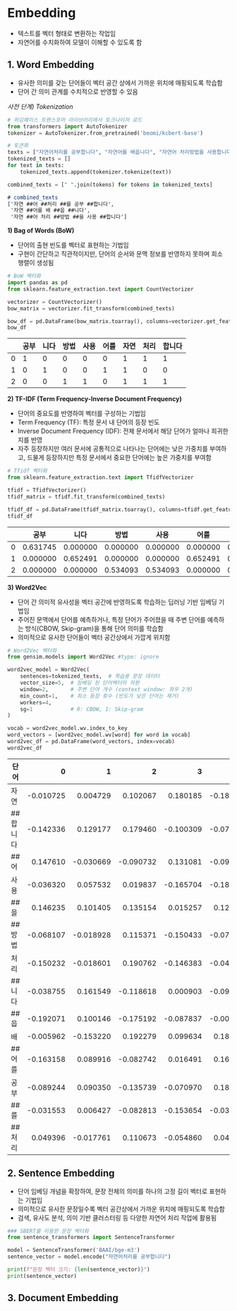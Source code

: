 # Embedding

- 텍스트를 벡터 형태로 변환하는 작업임
- 자연어를 수치화하여 모델이 이해할 수 있도록 함

## 1. Word Embedding

- 유사한 의미를 갖는 단어들이 벡터 공간 상에서 가까운 위치에 매핑되도록 학습함
- 단어 간 의미 관계를 수치적으로 반영할 수 있음

*사전 단계) Tokenization*

```python
# 허깅페이스 트랜스포머 라이브러리에서 토크나이저 로드
from transformers import AutoTokenizer
tokenizer = AutoTokenizer.from_pretrained('beomi/kcbert-base')

# 토큰화
texts = ["자연어처리를 공부합니다", "자연어를 배웁니다", "자연어 처리방법을 사용합니다"]
tokenized_texts = []
for text in texts:
    tokenized_texts.append(tokenizer.tokenize(text))

combined_texts = [" ".join(tokens) for tokens in tokenized_texts]
```

```markdown
# combined_texts
['자연 ##어 ##처리 ##를 공부 ##합니다',
 '자연 ##어를 배 ##웁 ##니다',
 '자연 ##어 처리 ##방법 ##을 사용 ##합니다']
```

**1) Bag of Words (BoW)**

- 단어의 출현 빈도를 벡터로 표현하는 기법임
- 구현이 간단하고 직관적이지만, 단어의 순서와 문맥 정보를 반영하지 못하며 희소 행렬이 생성됨

```python
# BoW 벡터화
import pandas as pd
from sklearn.feature_extraction.text import CountVectorizer

vectorizer = CountVectorizer()  
bow_matrix = vectorizer.fit_transform(combined_texts)

bow_df = pd.DataFrame(bow_matrix.toarray(), columns=vectorizer.get_feature_names_out())
bow_df
```

|   | 공부 | 니다 | 방법 | 사용 | 어를 | 자연 | 처리 | 합니다 |
|---|---|---|---|---|---|---|---|---|
| 0 | 1 | 0 | 0 | 0 | 0 | 1 | 1 | 1 |
| 1 | 0 | 1 | 0 | 0 | 1 | 1 | 0 | 0 |
| 2 | 0 | 0 | 1 | 1 | 0 | 1 | 1 | 1 |

**2) TF-IDF (Term Frequency-Inverse Document Frequency)**

- 단어의 중요도를 반영하여 벡터를 구성하는 기법임
- Term Frequency (TF): 특정 문서 내 단어의 등장 빈도
- Inverse Document Frequency (IDF): 전체 문서에서 해당 단어가 얼마나 희귀한지를 반영
- 자주 등장하지만 여러 문서에 공통적으로 나타나는 단어에는 낮은 가중치를 부여하고, 드물게 등장하지만 특정 문서에서 중요한 단어에는 높은 가중치를 부여함

```python
# Tfidf 벡터화
from sklearn.feature_extraction.text import TfidfVectorizer

tfidf = TfidfVectorizer()
tfidf_matrix = tfidf.fit_transform(combined_texts)

tfidf_df = pd.DataFrame(tfidf_matrix.toarray(), columns=tfidf.get_feature_names_out())
tfidf_df
```

|   | 공부 | 니다 | 방법 | 사용 | 어를 | 자연 | 처리 | 합니다 |
|---|---|---|---|---|---|---|---|---|
| 0 | 0.631745 | 0.000000 | 0.000000 | 0.000000 | 0.000000 | 0.373119 | 0.480458 | 0.480458 |
| 1 | 0.000000 | 0.652491 | 0.000000 | 0.000000 | 0.652491 | 0.385372 | 0.000000 | 0.000000 |
| 2 | 0.000000 | 0.000000 | 0.534093 | 0.534093 | 0.000000 | 0.315444 | 0.406192 | 0.406192 |

**3) Word2Vec**

- 단어 간 의미적 유사성을 벡터 공간에 반영하도록 학습하는 딥러닝 기반 임베딩 기법임
- 주어진 문맥에서 단어를 예측하거나, 특정 단어가 주어졌을 때 주변 단어를 예측하는 방식(CBOW, Skip-gram)을 통해 단어 의미를 학습함
- 의미적으로 유사한 단어들이 벡터 공간상에서 가깝게 위치함

```python
# Word2Vec 벡터화
from gensim.models import Word2Vec #type: ignore

word2vec_model = Word2Vec(
    sentences=tokenized_texts,  # 학습용 문장 데이터
    vector_size=5,  # 임베딩 된 단어벡터의 차원
    window=2,       # 주변 단어 개수 (context window: 좌우 2개)
    min_count=1,    # 최소 등장 횟수 (빈도가 낮은 단어는 제거)
    workers=4,
    sg=1            # 0: CBOW, 1: Skip-gram
)

vocab = word2vec_model.wv.index_to_key
word_vectors = [word2vec_model.wv[word] for word in vocab]
word2vec_df = pd.DataFrame(word_vectors, index=vocab)
word2vec_df
```

| 단어     | 0        | 1        | 2        | 3        | 4        |
|---|---:|---:|---:|---:|---:|
| 자연     | -0.010725 | 0.004729  | 0.102067  | 0.180185  | -0.186059 |
| ##합니다 | -0.142336 | 0.129177  | 0.179460  | -0.100309 | -0.075267 |
| ##어     | 0.147610  | -0.030669 | -0.090732 | 0.131081  | -0.097203 |
| 사용     | -0.036320 | 0.057532  | 0.019837  | -0.165704 | -0.188976 |
| ##을     | 0.146235  | 0.101405  | 0.135154  | 0.015257  | 0.127018  |
| ##방법   | -0.068107 | -0.018928 | 0.115371  | -0.150433 | -0.078722 |
| 처리     | -0.150232 | -0.018601 | 0.190762  | -0.146383 | -0.046675 |
| ##니다   | -0.038755 | 0.161549  | -0.118618 | 0.000903  | -0.095075 |
| ##웁     | -0.192071 | 0.100146  | -0.175192 | -0.087837 | -0.000702 |
| 배       | -0.005962 | -0.153220 | 0.192279  | 0.099634  | 0.184681  |
| ##어를   | -0.163158 | 0.089916  | -0.082742 | 0.016491  | 0.169972  |
| 공부     | -0.089244 | 0.090350  | -0.135739 | -0.070970 | 0.187970  |
| ##를     | -0.031553 | 0.006427  | -0.082813 | -0.153654 | -0.030160 |
| ##처리   | 0.049396  | -0.017761 | 0.110673  | -0.054860 | 0.045201  |

## 2. Sentence Embedding

- 단어 임베딩 개념을 확장하여, 문장 전체의 의미를 하나의 고정 길이 벡터로 표현하는 기법임
- 의미적으로 유사한 문장일수록 벡터 공간상에서 가까운 위치에 매핑되도록 학습함
- 검색, 유사도 분석, 의미 기반 클러스터링 등 다양한 자연어 처리 작업에 활용됨

```python
### SBERT를 이용한 문장 벡터화
from sentence_transformers import SentenceTransformer

model = SentenceTransformer('BAAI/bge-m3')
sentence_vector = model.encode("자연어처리를 공부합니다")

print(f"문장 벡터 크기: {len(sentence_vector)}")
print(sentence_vector)
```

## 3. Document Embedding
